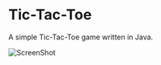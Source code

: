# Tic-Tac-Toe

A simple Tic-Tac-Toe game written in Java.

![ScreenShot](https://raw.github.com/bucephalus26/tic-tac-toe/master/tic-tac-toe.png)
